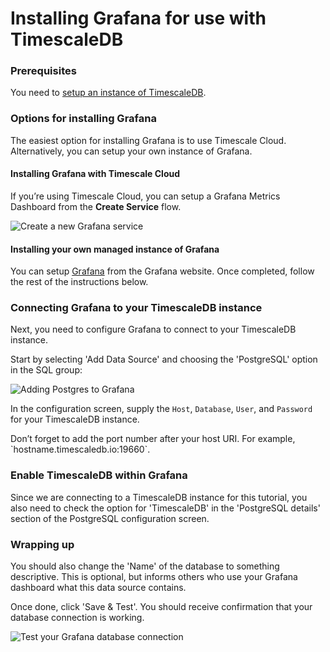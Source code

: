 # Installing Grafana for use with TimescaleDB

### Prerequisites

You need to [setup an instance of TimescaleDB][install-timescale].

### Options for installing Grafana

The easiest option for installing Grafana is to use Timescale Cloud. Alternatively,
you can setup your own instance of Grafana.

#### Installing Grafana with Timescale Cloud

If you’re using Timescale Cloud, you can setup a Grafana Metrics Dashboard
from the **Create Service** flow.

<img class="main-content__illustration" src="https://assets.iobeam.com/images/docs/screenshots-for-grafana-tutorial/create_service.png" alt="Create a new Grafana service"/>

#### Installing your own managed instance of Grafana

You can setup [Grafana][grafana-install] from the Grafana website. Once completed,
follow the rest of the instructions below.

### Connecting Grafana to your TimescaleDB instance

Next, you need to configure Grafana to connect to your TimescaleDB
instance.

Start by selecting 'Add Data Source' and choosing the 'PostgreSQL' option
in the SQL group:

<img class="main-content__illustration" src="https://assets.iobeam.com/images/docs/screenshots-for-grafana-tutorial/add_data_source.png" alt="Adding Postgres to Grafana"/>

In the configuration screen, supply the `Host`, `Database`, `User`, and `Password` for
your TimescaleDB instance.

<highlight type="tip">
 Don’t forget to add the port number after your host URI. For example, `hostname.timescaledb.io:19660`.
</highlight>

### Enable TimescaleDB within Grafana

Since we are connecting to a TimescaleDB instance for this
tutorial, you also need to check the option for 'TimescaleDB' in the
'PostgreSQL details' section of the PostgreSQL configuration screen.

### Wrapping up

You should also change the 'Name' of the database to something descriptive. This is
optional, but informs others who use your Grafana dashboard what this data source
contains.

Once done, click 'Save & Test'. You should receive confirmation that your database
connection is working.

<img class="main-content__illustration" src="https://assets.iobeam.com/images/docs/screenshots-for-grafana-tutorial/save_and_test.png" alt="Test your Grafana database connection"/>

[install-timescale]: /how-to-guides/install-timescaledb/
[grafana-install]: https://www.grafana.com
